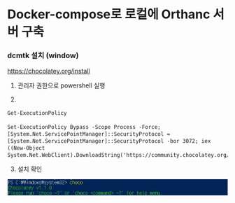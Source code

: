 # Docker-compose로 로컬에 Orthanc 서버 구축


### dcmtk 설치 (window)
https://chocolatey.org/install

1. 관리자 권한으로 powershell 실행

2. 

```
Get-ExecutionPolicy

Set-ExecutionPolicy Bypass -Scope Process -Force; [System.Net.ServicePointManager]::SecurityProtocol = [System.Net.ServicePointManager]::SecurityProtocol -bor 3072; iex ((New-Object System.Net.WebClient).DownloadString('https://community.chocolatey.org/install.ps1'))
```

3. 설치 확인
<img src="./images/img2.JPG"/>